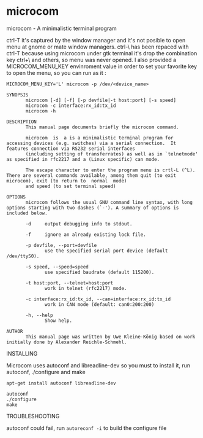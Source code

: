 # microcom

microcom - A minimalistic terminal program

ctrl-T  it's captured by the window manager and it's not posible to open menu at gnome or mate window managers.
ctrl-\ has been repaced with ctrl-T because using microcom under gtk terminal it's drop the combination key ctrl+\ and others, so menu was never opened.
I also provided a MICROCOM_MENU_KEY envinroment value in order to set your favorite key to open the menu, so you can run as it :

``` 
MICROCOM_MENU_KEY='L' microcom -p /dev/<device_name>
```

```
SYNOPSIS
       microcom [-d] [-f] [-p devfile|-t host:port] [-s speed]
       microcom -c interface:rx_id:tx_id
       microcom -h

DESCRIPTION
       This manual page documents briefly the microcom command.

       microcom  is  a is a minimalistic terminal program for accessing devices (e.g. switches) via a serial connection.  It features connection via RS232 serial interfaces
       (including setting of transferrates) as well as in `telnetmode' as specified in rfc2217 and a (Linux specific) can mode.

       The escape character to enter the program menu is crtl-L (^L). There are several commands available, among them quit (to exit microcom), exit (to return to  normal  mode)
       and speed (to set terminal speed)

OPTIONS
       microcom follows the usual GNU command line syntax, with long options starting with two dashes (`-'). A summary of options is included below.

       -d     output debugging info to stdout.

       -f     ignore an already existing lock file.

       -p devfile, --port=devfile
              use the specified serial port device (default /dev/ttyS0).

       -s speed, --speed=speed
              use specified baudrate (default 115200).

       -t host:port, --telnet=host:port
              work in telnet (rfc2217) mode.

       -c interface:rx_id:tx_id, --can=interface:rx_id:tx_id
              work in CAN mode (default: can0:200:200)

       -h, --help
              Show help.

AUTHOR
       This manual page was written by Uwe Kleine-König based on work initially done by Alexander Reichle-Schmehl.

```

INSTALLING 

Microcom uses autoconf and libreadline-dev so you must to install it, run autoconf, ./configure and make 

```
apt-get install autoconf libreadline-dev

autoconf
./configure
make

```
TROUBLESHOOTING

autoconf could fail, run `autoreconf -i` to build the configure file  

